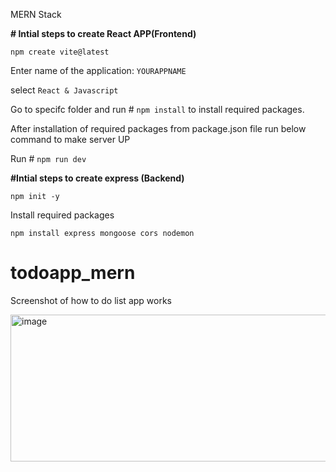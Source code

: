 MERN Stack 

**# Intial steps to create React APP(Frontend)**

`npm create vite@latest`

Enter name of the application: `YOURAPPNAME`

select `React & Javascript`

Go to specifc folder and run # `npm install` to install required packages.

After installation of required packages from package.json file run below command to make server UP

Run # `npm run dev`

**#Intial steps to create express (Backend)**

`npm init -y`

Install required packages 

`npm install express mongoose cors nodemon`

# todoapp_mern
Screenshot of how to do list app works


<img width="659" height="235" alt="image" src="https://github.com/user-attachments/assets/9a62fe42-3da0-4aa8-aff8-ab9ef9329856" />
